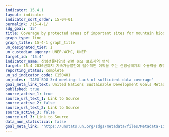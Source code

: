 ```yaml
---
indicator: 15.4.1
layout: indicator
indicator_sort_order: 15-04-01
permalink: /15-4-1/
sdg_goal: '15'
title: Coverage by protected areas of important sites for mountain biodiversity
graph_type: line
graph_title: 15-4-1 graph_title
un_designated_tier: I
un_custodian_agency: UNEP-WCMC, UNEP
target_id: '15.4'
indicator_name: 산림생물다양성 관련 중요 보호지역 면적
target: 15.4 2030년까지 지속가능발전에 필수적인 이익을 주는 산림생태계의 수용력을 증진하기 위해, 생물다양성을 포함한 산림 생태계 보존을 보장
reporting_status: complete
un_sd_indicator_code: C150401
un_notes: 'IAEG-SDG 3rd meeting: Lack of sufficient data coverage'
goal_meta_link_text: United Nations Sustainable Development Goals Metadata (pdf 456kB)
published: true
source_active_1: true
source_url_text_1: Link to Source
source_active_2: false
source_url_text_2: Link to Source
source_active_3: false
source_url_3: Link to Source
data_non_statistical: false
goal_meta_link: 'https://unstats.un.org/sdgs/metadata/files/Metadata-15-04-01.pdf'
---
```

